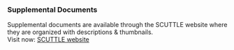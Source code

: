 ### Supplemental Documents
Supplemental documents are available through the SCUTTLE website where they are organized with descriptions & thumbnails.
<br>Visit now: [SCUTTLE website](MXET.github.io/SCUTTLE)
